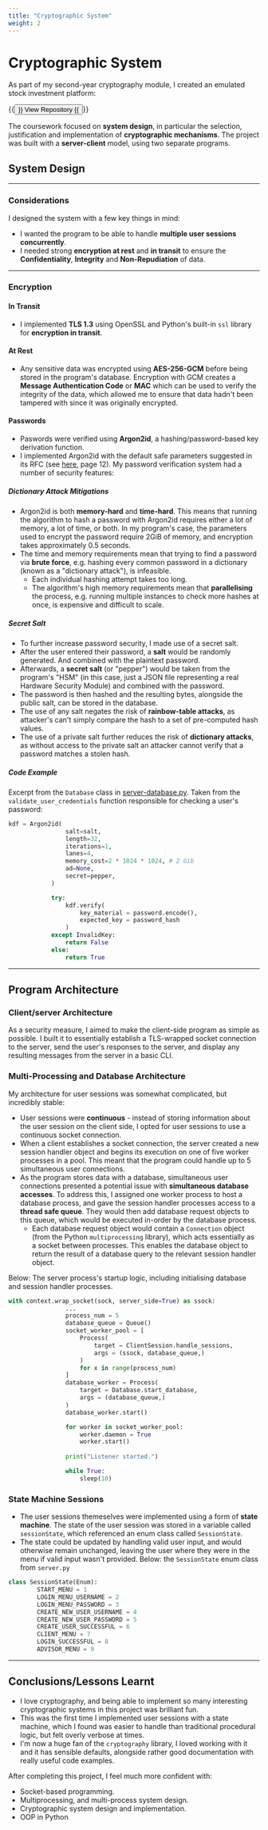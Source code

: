 ```yaml
---
title: "Cryptographic System"
weight: 2
---
```

# Cryptographic System
As part of my second-year cryptography module, I created an emulated stock
investment platform:

{{<button href="https://github.com/OscarTopliss/iss-coursework">}}
View Repository
{{</button>}}

The coursework focused on **system design**, in particular the selection,
justification and implementation of **cryptographic mechanisms**. The project
was built with a **server-client** model, using two separate programs.

## System Design

---
### Considerations
I designed the system with a few key things in mind:
- I wanted the program to be able to handle **multiple user sessions
concurrently**.
- I needed strong **encryption at rest** and **in transit** to ensure the
**Confidentiality**, **Integrity** and **Non-Repudiation** of data.

---
### Encryption
#### In Transit
- I implemented **TLS 1.3** using OpenSSL and Python's built-in `ssl` library for
**encryption in transit**.
#### At Rest
- Any sensitive data was encrypted using **AES-256-GCM** before being stored
in the program's database. Encryption with GCM creates a **Message
Authentication Code** or **MAC** which can be used to verify the integrity of
the data, which allowed me to ensure that data hadn't been tampered with
since it was originally encrypted.
#### Passwords
- Paswords were verified using **Argon2id**, a hashing/password-based key
derivation function.
- I implemented Argon2id with the default safe parameters suggested in its
RFC (see [here](https://www.rfc-editor.org/rfc/rfc9106.pdf), page 12).
My password verification system had a number of security features:
##### Dictionary Attack Mitigations
- Argon2id is both **memory-hard** and **time-hard**. This means that running
the algorithm to hash a password with Argon2id requires either a
lot of memory, a lot of time, or both. In my program's case, the parameters
used to encrypt the password require 2GiB of memory, and encryption takes
approximately 0.5 seconds.
- The time and memory requirements mean that trying to find a password via
**brute force**, e.g. hashing every common password in a dictionary (known as a
"dictionary attack"), is infeasible.
  - Each individual hashing attempt takes too long.
  - The algorithm's high memory requirements mean that **parallelising** the
  process, e.g. running multiple instances to check more hashes at once, is
  expensive and difficult to scale.
##### Secret Salt
- To further increase password security, I made use of a secret salt.
- After the user entered their password, a **salt** would be randomly generated.
And combined with the plaintext password.
- Afterwards, a **secret salt** (or "pepper") would be taken from the program's
"HSM" (in this case, just a JSON file representing a real Hardware Security
Module) and combined with the password.
- The password is then hashed and the resulting bytes, alongside the public
salt, can be stored in the database.
- The use of any salt negates the risk of **rainbow-table attacks**, as
attacker's can't simply compare the hash to a set of pre-computed hash values.
- The use of a private salt further reduces the risk of **dictionary attacks**,
as without access to the private salt an attacker cannot verify that a password
matches a stolen hash.

##### Code Example
Excerpt from the `Database` class in [server-database.py](https://github.com/OscarTopliss/iss-coursework/blob/main/server_database.py).
Taken from the `validate_user_credentials` function responsible for checking
a user's password:
```Python
kdf = Argon2id(
                salt=salt,
                length=32,
                iterations=1,
                lanes=4,
                memory_cost=2 * 1024 * 1024, # 2 Gib
                ad=None,
                secret=pepper,
            )

            try:
                kdf.verify(
                    key_material = password.encode(),
                    expected_key = password_hash
                )
            except InvalidKey:
                return False
            else:
                return True
```

---
## Program Architecture
### Client/server Architecture
As a security measure, I aimed to make the client-side program as simple as 
possible. I built it to essentially establish a TLS-wrapped socket connection
to the server, send the user's responses to the server, and display any 
resulting messages from the server in a basic CLI.

### Multi-Processing and Database Architecture
My architecture for user sessions was somewhat complicated, but incredibly
stable:
- User sessions were **continuous** - instead of storing information about the
user session on the client side, I opted for user sessions to use a continuous 
socket connection.
- When a client establishes a socket connection, the server created a new session
handler object and begins its execution on one of five worker processes in a 
pool. This meant that the program could handle up to 5 simultaneous user 
connections.
- As the program stores data with a database, simultaneous user connections
presented a potential issue with **simultaneous database accesses**. To address
this, I assigned one worker process to host a database process, and gave the
session handler processes access to a **thread safe queue**. They would then add
database request objects to this queue, which would be executed in-order by the
database process.
  - Each database request object would contain a `Connection` object (from the 
Python `multiprocessing` library), which acts essentially as a socket between
processes. This enables the database object to return the result of a database
query to the relevant session handler object.

Below: The server process's startup logic, including initialising database
and session handler processes.
```python
with context.wrap_socket(sock, server_side=True) as ssock:
                ...
                process_num = 5
                database_queue = Queue()
                socket_worker_pool = [
                    Process(
                        target = ClientSession.handle_sessions,
                        args = (ssock, database_queue,)
                    )
                    for x in range(process_num)
                ]
                database_worker = Process(
                    target = Database.start_database,
                    args = (database_queue,)
                )
                database_worker.start()

                for worker in socket_worker_pool:
                    worker.daemon = True
                    worker.start()
                
                print("Listener started.")

                while True:
                    sleep(10)
```

### State Machine Sessions
- The user sessions themeselves were implemented using a form of **state 
machine**. The state of the user session was stored in a variable called
`sessionState`, which referenced an enum class called `SessionState`.
- The state could be updated by handling valid user input, and would otherwise
remain unchanged, leaving the user where they were in the menu if valid input
wasn't provided.
Below: the `SessionState` enum class from `server.py`
```python
class SessionState(Enum):
        START_MENU = 1
        LOGIN_MENU_USERNAME = 2
        LOGIN_MENU_PASSWORD = 3
        CREATE_NEW_USER_USERNAME = 4
        CREATE_NEW_USER_PASSWORD = 5
        CREATE_USER_SUCCESSFUL = 6
        CLIENT_MENU = 7
        LOGIN_SUCCESSFUL = 8
        ADVISOR_MENU = 9
```

---
## Conclusions/Lessons Learnt
- I love cryptography, and being able to implement so many interesting
cryptographic systems in this project was brilliant fun.
- This was the first time I implemented user sessions with a state machine,
which I found was easier to handle than traditional procedural logic, but felt
overly verbose at times.
- I'm now a huge fan of the `cryptography` library, I loved working with it and
it has sensible defaults, alongside rather good documentation with really
useful code examples.

After completing this project, I feel much more confident with:
- Socket-based programming.
- Multiprocessing, and multi-process system design.
- Cryptographic system design and implementation.
- OOP in Python